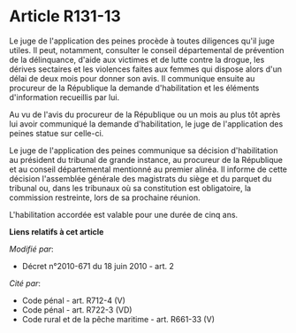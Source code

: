 # Article R131-13

Le juge de l'application des peines procède à toutes diligences qu'il juge utiles. Il peut, notamment, consulter le conseil
départemental de prévention de la délinquance, d'aide aux victimes et de lutte contre la drogue, les dérives sectaires et les
violences faites aux femmes qui dispose alors d'un délai de deux mois pour donner son avis. Il communique ensuite au
procureur de la République la demande d'habilitation et les éléments d'information recueillis par lui.

Au vu de l'avis du procureur de la République ou un mois au plus tôt après lui avoir communiqué la demande d'habilitation, le
juge de l'application des peines statue sur celle-ci.

Le juge de l'application des peines communique sa décision d'habilitation au président du tribunal de grande instance, au
procureur de la République et au conseil départemental mentionné au premier alinéa. Il informe de cette décision l'assemblée
générale des magistrats du siège et du parquet du tribunal ou, dans les tribunaux où sa constitution est obligatoire, la
commission restreinte, lors de sa prochaine réunion.

L'habilitation accordée est valable pour une durée de cinq ans.

**Liens relatifs à cet article**

_Modifié par_:

  - Décret n°2010-671 du 18 juin 2010 - art. 2

_Cité par_:

  - Code pénal - art. R712-4 (V)
  - Code pénal - art. R722-3 (VD)
  - Code rural et de la pêche maritime - art. R661-33 (V)
